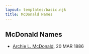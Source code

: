 ```yaml
---
layout: templates/basic.njk
title: McDonald Names
---
```

## McDonald Names
- [Archie L. McDonald](/people/5/52644506), 20 MAR 1886